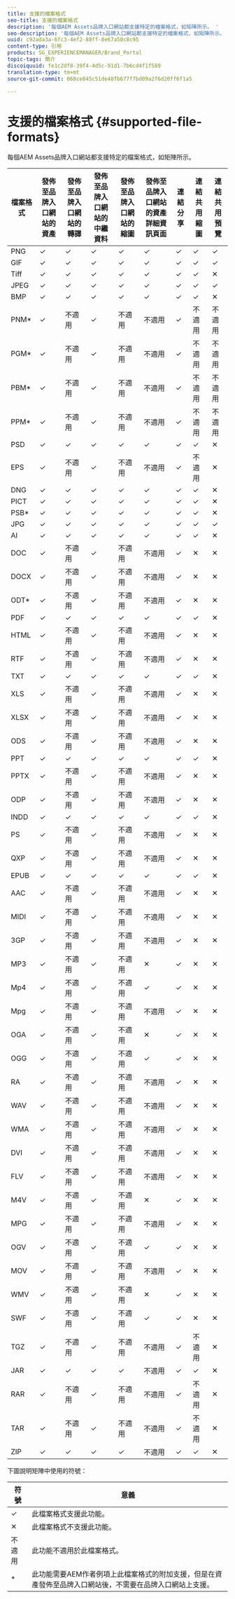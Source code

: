 ```yaml
---
title: 支援的檔案格式
seo-title: 支援的檔案格式
description: '每個AEM Assets品牌入口網站都支援特定的檔案格式，如矩陣所示。 '
seo-description: '每個AEM Assets品牌入口網站都支援特定的檔案格式，如矩陣所示。 '
uuid: c92ada3a-6fc3-4ef2-88ff-8e67a50c8c95
content-type: 引用
products: SG_EXPERIENCEMANAGER/Brand_Portal
topic-tags: 簡介
discoiquuid: fe1c2df8-39f4-4d5c-91d1-7b6cd4f1f589
translation-type: tm+mt
source-git-commit: 068ce845c51de48fb677f7bd09a2f6d20ff6f1a5

---
```



# 支援的檔案格式 {#supported-file-formats}

每個AEM Assets品牌入口網站都支援特定的檔案格式，如矩陣所示。

| 檔案格式 | 發佈至品牌入口網站的資產 | 發佈至品牌入口網站的轉譯 | 發佈至品牌入口網站的中繼資料 | 發佈至品牌入口網站的縮圖 | 發佈至品牌入口網站的資產詳細資訊頁面 | 連結分享 | 連結共用縮圖 | 連結共用預覽 |
|-------------|----------------------------------|--------------------------------------|------------------------------------|--------------------------------------|-----------------------------------------------|-------------|-----------------------|---------------------|
| PNG | ✓ | ✓ | ✓ | ✓ | ✓ | ✓ | ✓ | ✓ |
| GIF | ✓ | ✓ | ✓ | ✓ | ✓ | ✓ | ✓ | ✓ |
| Tiff | ✓ | ✓ | ✓ | ✓ | ✓ | ✓ | ✓ | ✕ |
| JPEG | ✓ | ✓ | ✓ | ✓ | ✓ | ✓ | ✓ | ✓ |
| BMP | ✓ | ✓ | ✓ | ✓ | ✓ | ✓ | ✓ | ✕ |
| PNM* | ✓ | 不適用 | ✓ | 不適用 | 不適用 | ✓ | 不適用 | 不適用 |
| PGM* | ✓ | 不適用 | ✓ | 不適用 | 不適用 | ✓ | 不適用 | 不適用 |
| PBM* | ✓ | 不適用 | ✓ | 不適用 | 不適用 | ✓ | 不適用 | 不適用 |
| PPM* | ✓ | 不適用 | ✓ | 不適用 | 不適用 | ✓ | 不適用 | 不適用 |
| PSD | ✓ | ✓ | ✓ | ✓ | ✓ | ✓ | ✓ | ✕ |
| EPS | ✓ | 不適用 | ✓ | 不適用 | 不適用 | ✓ | 不適用 | ✕ |
| DNG | ✓ | ✓ | ✓ | ✓ | ✓ | ✓ | ✓ | ✕ |
| PICT | ✓ | ✓ | ✓ | ✓ | ✓ | ✓ | ✓ | ✕ |
| PSB* | ✓ | ✓ | ✓ | ✓ | ✓ | ✓ | ✓ | ✕ |
| JPG | ✓ | ✓ | ✓ | ✓ | ✓ | ✓ | ✓ | ✓ |
| AI | ✓ | ✓ | ✓ | ✓ | ✓ | ✓ | ✓ | ✕ |
| DOC | ✓ | 不適用 | ✓ | 不適用 | 不適用 | ✓ | ✕ | ✕ |
| DOCX | ✓ | 不適用 | ✓ | 不適用 | 不適用 | ✓ | ✕ | ✕ |
| ODT* | ✓ | 不適用 | ✓ | 不適用 | 不適用 | ✓ | ✕ | ✕ |
| PDF | ✓ | ✓ | ✓ | ✓ | ✓ | ✓ | ✓ | ✕ |
| HTML | ✓ | 不適用 | ✓ | 不適用 | 不適用 | ✓ | ✕ | ✕ |
| RTF | ✓ | 不適用 | ✓ | 不適用 | 不適用 | ✓ | ✕ | ✕ |
| TXT | ✓ | ✓ | ✓ | ✓ | ✓ | ✓ | ✓ | ✕ |
| XLS | ✓ | 不適用 | ✓ | 不適用 | 不適用 | ✓ | ✕ | ✕ |
| XLSX | ✓ | 不適用 | ✓ | 不適用 | 不適用 | ✓ | ✕ | ✕ |
| ODS | ✓ | 不適用 | ✓ | 不適用 | 不適用 | ✓ | ✕ | ✕ |
| PPT | ✓ | ✓ | ✓ | ✓ | ✓ | ✓ | ✓ | ✕ |
| PPTX | ✓ | 不適用 | ✓ | 不適用 | 不適用 | ✓ | ✕ | ✕ |
| ODP | ✓ | 不適用 | ✓ | 不適用 | 不適用 | ✓ | ✕ | ✕ |
| INDD | ✓ | ✓ | ✓ | ✓ | ✓ | ✓ | ✓ | ✕ |
| PS | ✓ | 不適用 | ✓ | 不適用 | 不適用 | ✓ | ✕ | ✕ |
| QXP | ✓ | 不適用 | ✓ | 不適用 | 不適用 | ✓ | ✕ | ✕ |
| EPUB | ✓ | ✓ | ✓ | ✓ | ✓ | ✓ | ✓ | ✕ |
| AAC | ✓ | 不適用 | ✓ | 不適用 | 不適用 | ✓ | ✕ | ✕ |
| MIDI | ✓ | 不適用 | ✓ | 不適用 | 不適用 | ✓ | ✕ | ✕ |
| 3GP | ✓ | 不適用 | ✓ | 不適用 | 不適用 | ✓ | ✕ | ✕ |
| MP3 | ✓ | 不適用 | ✓ | 不適用 | ✕ | ✓ | ✕ | ✕ |
| Mp4 | ✓ | 不適用 | ✓ | 不適用 | ✓ | ✓ | ✕ | ✕ |
| Mpg | ✓ | 不適用 | ✓ | 不適用 | 不適用 | ✓ | ✕ | ✕ |
| OGA | ✓ | 不適用 | ✓ | 不適用 | ✕ | ✓ | ✕ | ✕ |
| OGG | ✓ | 不適用 | ✓ | 不適用 | ✓ | ✓ | ✕ | ✕ |
| RA | ✓ | 不適用 | ✓ | 不適用 | 不適用 | ✓ | ✕ | ✕ |
| WAV | ✓ | 不適用 | ✓ | 不適用 | 不適用 | ✓ | ✕ | ✕ |
| WMA | ✓ | 不適用 | ✓ | 不適用 | 不適用 | ✓ | ✕ | ✕ |
| DVI | ✓ | 不適用 | ✓ | 不適用 | 不適用 | ✓ | ✕ | ✕ |
| FLV | ✓ | 不適用 | ✓ | 不適用 | 不適用 | ✓ | ✕ | ✕ |
| M4V | ✓ | 不適用 | ✓ | 不適用 | ✕ | ✓ | ✕ | ✕ |
| MPG | ✓ | 不適用 | ✓ | 不適用 | 不適用 | ✓ | ✕ | ✕ |
| OGV | ✓ | 不適用 | ✓ | 不適用 | ✓ | ✓ | ✕ | ✕ |
| MOV | ✓ | 不適用 | ✓ | 不適用 | 不適用 | ✓ | ✕ | ✕ |
| WMV | ✓ | 不適用 | ✓ | 不適用 | ✕ | ✓ | ✕ | ✕ |
| SWF | ✓ | 不適用 | ✓ | 不適用 | ✓ | ✓ | ✕ | ✕ |
| TGZ | ✓ | 不適用 | ✓ | 不適用 | 不適用 | ✓ | 不適用 | ✕ |
| JAR | ✓ | ✓ | ✓ | ✓ | 不適用 | ✓ | ✓ | ✕ |
| RAR | ✓ | 不適用 | ✓ | 不適用 | 不適用 | ✓ | 不適用 | ✕ |
| TAR | ✓ | 不適用 | ✓ | 不適用 | 不適用 | ✓ | 不適用 | ✕ |
| ZIP | ✓ | ✓ | ✓ | ✓ | 不適用 | ✓ | ✓ | ✕ |

下圖說明矩陣中使用的符號：

| 符號 | 意義 |
|--------|-----------------------------------------------------------------------------------------------------------------------------------------------------|
| ✓ | 此檔案格式支援此功能。 |
| ✕ | 此檔案格式不支援此功能。 |
| 不適用 | 此功能不適用於此檔案格式。 |
| * | 此功能需要AEM作者例項上此檔案格式的附加支援，但是在資產發佈至品牌入口網站後，不需要在品牌入口網站上支援。 |